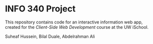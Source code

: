# INFO 340 Project

This repository contains code for an interactive information web app, created for the _Client-Side Web Development_ course at the UW iSchool.

Suheaf Hussein, Bilal Duale, Abdelrahman Ali
